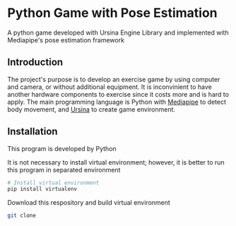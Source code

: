 # Python Game with Pose Estimation
A python game developed with Ursina Engine Library and implemented with Mediapipe's pose estimation framework

## Introduction
The project's purpose is to develop an exercise game by using computer and camera, or without additional equipment. It is inconvinient to have another hardware components to exercise since it costs more and is hard to apply. The main programming language is Python with [Mediapipe](https://developers.google.com/mediapipe/solutions/vision/pose_landmarker/python) to detect body movement, and [Ursina](https://www.ursinaengine.org/documentation.html) to create game environment.

## Installation
This program is developed by Python

It is not necessary to install virtual environment; however, it is better to run this program in separated environment
```bash
# Install virtual environment
pip install virtualenv
```
Download this respository and build virtual environment
```bash
git clone 
```
